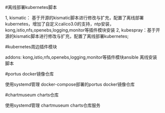 #离线部署kubernetes脚本

1, kismatic： 基于开源的kismatic脚本进行修改与扩充，配置了离线部署kubernetes，增加了自定义calico3.0的支持，ntp安装，kong,istio,nfs,openebs,logging,monitor等插件模块安装
2, kubespray：基于开源的kismatic脚本进行修改与扩充，配置了离线部署kubernetes;

#kubernetes周边插件模块

addons: kong,istio,nfs,openebs,logging,monitor等插件模块ansible 离线安装脚本

#portus docker镜像仓库

使用systemd管理 docker-compose部署的portus docker镜像仓库

#chartmuseum charts仓库

使用systemd管理 chartmuseum charts仓库服务
